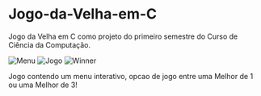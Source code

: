 # Jogo-da-Velha-em-C
Jogo da Velha em C como projeto do primeiro semestre do Curso de Ciência da Computação.


![Menu](https://github.com/LucasM-coding/Jogo-da-Velha-em-C/assets/131298511/25877f4c-929b-41dd-aca6-d08e7086f04e)
![Jogo](https://github.com/LucasM-coding/Jogo-da-Velha-em-C/assets/131298511/696f1d90-6a94-4eae-bb3c-4f685de44faa)
![Winner](https://github.com/LucasM-coding/Jogo-da-Velha-em-C/assets/131298511/67d9efda-2f9a-4306-944a-5ba229722434)


Jogo contendo um menu interativo, opcao de jogo entre uma Melhor de 1 ou uma Melhor de 3!
